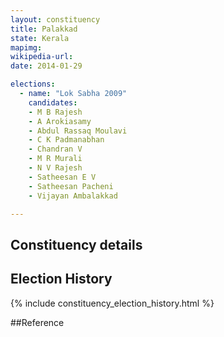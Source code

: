 ```yaml
---
layout: constituency
title: Palakkad
state: Kerala
mapimg: 
wikipedia-url: 
date: 2014-01-29

elections: 
  - name: "Lok Sabha 2009"
    candidates: 
    - M B Rajesh 
    - A Arokiasamy 
    - Abdul Rassaq Moulavi 
    - C K Padmanabhan 
    - Chandran V 
    - M R Murali 
    - N V Rajesh 
    - Satheesan E V 
    - Satheesan Pacheni 
    - Vijayan Ambalakkad 

---
```

## Constituency details


## Election History
{% include constituency_election_history.html %}

##Reference
